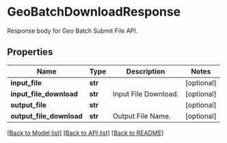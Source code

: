 # GeoBatchDownloadResponse

Response body for Geo Batch Submit File API.
## Properties
Name | Type | Description | Notes
------------ | ------------- | ------------- | -------------
**input_file** | **str** |  | [optional] 
**input_file_download** | **str** | Input File Download. | [optional] 
**output_file** | **str** |  | [optional] 
**output_file_download** | **str** | Output File Name. | [optional] 

[[Back to Model list]](../README.md#documentation-for-models) [[Back to API list]](../README.md#documentation-for-api-endpoints) [[Back to README]](../README.md)


